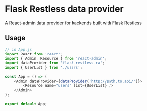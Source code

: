# Flask Restless data provider
A React-admin data provider for backends built with Flask Restless

## Usage

```js
// in App.js
import React from 'react';
import { Admin, Resource } from 'react-admin';
import dataProvider from 'flask-restless-ra';
import { UserList } from './users';

const App = () => (
    <Admin dataProvider={dataProvider('http://path.to.api/')}>
        <Resource name="users" list={UserList} />
    </Admin>
);

export default App;
```